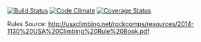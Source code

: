[![Build Status](https://travis-ci.org/MichaelSwartz/chalkboard.svg?branch=master)](https://travis-ci.org/MichaelSwartz/chalkboard) [![Code Climate](https://codeclimate.com/github/MichaelSwartz/chalkboard.png)](https://codeclimate.com/github/MichaelSwartz/chalkboard) [![Coverage Status](https://coveralls.io/repos/MichaelSwartz/chalkboard/badge.png)](https://coveralls.io/r/MichaelSwartz/chalkboard)

Rules Source:
http://usaclimbing.net/rockcomps/resources/2014-1130%20USA%20Climbing%20Rule%20Book.pdf
